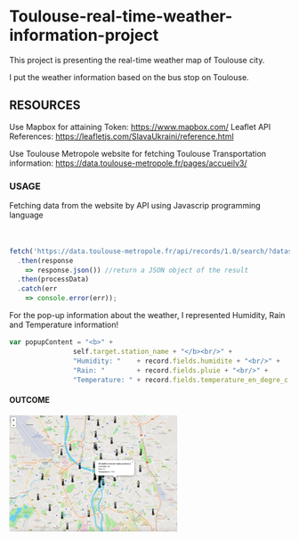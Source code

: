 # Toulouse-real-time-weather-information-project

This project is presenting the real-time weather map of Toulouse city.

I put the weather information based on the bus stop on Toulouse.

## RESOURCES
Use Mapbox for attaining Token: https://www.mapbox.com/ 
Leaflet API References: https://leafletjs.com/SlavaUkraini/reference.html

Use Toulouse Metropole website for fetching Toulouse Transportation information: https://data.toulouse-metropole.fr/pages/accueilv3/

### USAGE
Fetching data from the website by API using Javascrip programming language
```  javascript


fetch('https://data.toulouse-metropole.fr/api/records/1.0/search/?dataset=stations-meteo-en-place&rows=54')
  .then(response 
    => response.json()) //return a JSON object of the result
  .then(processData)
  .catch(err 
    => console.error(err));

```

For the pop-up information about the weather, I represented Humidity, Rain and Temperature information!
``` javascript
var popupContent = "<b>" + 
                self.target.station_name + "</b><br/>" +
                "Humidity: "    + record.fields.humidite + "<br/>" +
                "Rain: "        + record.fields.pluie + "<br/>" +
                "Temperature: " + record.fields.temperature_en_degre_c + "<br/>";
```

#### OUTCOME
<img src="/outcome_screenshot.png" width="60%" height="50%" title="Toulouse Real-time Weather Map" alt="Toulouse Real-time Weather Map"></img>
